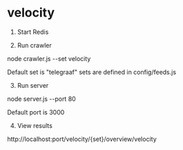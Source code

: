 velocity
========

1. Start Redis

2. Run crawler

node crawler.js --set velocity 

Default set is "telegraaf" sets are defined in config/feeds.js

3. Run server

node server.js --port 80

Default port is 3000

4. View results

http://localhost:port/velocity/{set}/overview/velocity


